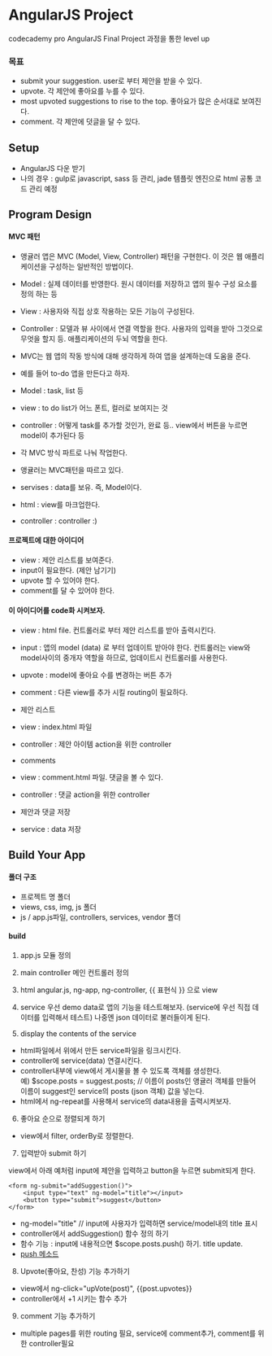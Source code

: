 # AngularJS Project
codecademy pro AngularJS Final Project 과정을 통한 level up 

### 목표 
- submit your suggestion. user로 부터 제안을 받을 수 있다. 
- upvote. 각 제안에 좋아요를 누를 수 있다. 
- most upvoted suggestions to rise to the top. 좋아요가 많은 순서대로 보여진다. 
- comment. 각 제안에 덧글을 달 수 있다. 

## Setup

- AngularJS 다운 받기 
- 나의 경우 : gulp로 javascript, sass 등 관리, jade 템플릿 엔진으로 html 공통 코드 관리 예정

## Program Design

####  MVC 패턴 
- 앵귤러 앱은 MVC (Model, View, Controller) 패턴을 구현한다. 이 것은 웹 애플리케이션을 구성하는 일반적인 방법이다. 
- Model : 실제 데이터를 반영한다. 원시 데이터를 저장하고 앱의 필수 구성 요소를 정의 하는 등 
- View : 사용자와 직접 상호 작용하는 모든 기능이 구성된다.
- Controller : 모델과 뷰 사이에서 연결 역할을 한다. 사용자의 입력을 받아 그것으로 무엇을 할지 등. 애플리케이션의 두뇌 역할을 한다. 
- MVC는 웹 앱의 작동 방식에 대해 생각하게 하여 앱을 설계하는데 도움을 준다. 

- 예를 들어 to-do 앱을 만든다고 하자. 
 - Model : task, list 등 
 - view : to do list가 어느 폰트, 컬러로 보여지는 것 
 - controller : 어떻게 task를 추가할 것인가, 완료 등.. view에서 버튼을 누르면 model이 추가된다 등 

- 각 MVC 방식 파트로 나눠 작업한다. 
- 앵귤러는 MVC패턴을 따르고 있다. 
- servises : data를 보유. 즉, Model이다. 
- html : view를 마크업한다. 
- controller : controller :) 

#### 프로젝트에 대한 아이디어 
- view : 제안 리스트를 보여준다. 
- input이 필요한다. (제안 남기기)
- upvote 할 수 있어야 한다. 
- comment를 달 수 있어야 한다. 

#### 이 아이디어를 code화 시켜보자. 
- view : html file. 컨트롤러로 부터 제안 리스트를 받아 출력시킨다. 
- input : 앱의 model (data) 로 부터 업데이트 받아야 한다. 컨트롤러는 view와 model사이의 중개자 역할을 하므로, 업데이트시 컨트롤러를 사용한다. 
- upvote : model에 좋아요 수를 변경하는 버튼 추가 
- comment : 다른 view를 추가 시킬 routing이 필요하다. 

- 제안 리스트
 - view : index.html 파일
 - controller : 제안 아이템 action을 위한 controller
- comments
 - view : comment.html 파일. 댓글을 볼 수 있다.
 - controller : 댓글 action을 위한 controller
- 제안과 댓글 저장
 - service : data 저장

## Build Your App

#### 폴더 구조 
- 프로젝트 명 폴더 
- views, css, img, js 폴더 
- js / app.js파일, controllers, services, vendor 폴더

#### build 
1. app.js 
모듈 정의 

2. main controller 
메인 컨트롤러 정의 

3. html
angular.js, ng-app, ng-controller, {{ 표현식 }} 으로 view 

4. service 
우선 demo data로 앱의 기능을 테스트해보자. (service에 우선 직접 데이터를 입력해서 테스트)
나중엔 json 데이터로 불러들이게 된다. 

5. display the contents of the service 
- html파일에서 위에서 만든 service파일을 링크시킨다. 
- controller에 service(data) 연결시킨다. 
- controller내부에 view에서 게시물을 볼 수 있도록 객체를 생성한다. <br>
예) $scope.posts = suggest.posts; // 이름이 posts인 앵귤러 객체를 만들어 이름이 suggest인 service의 posts (json 객체) 값을 넣는다.  
- html에서 ng-repeat를 사용해서 service의 data내용을 출력시켜보자. 

6. 좋아요 순으로 정렬되게 하기 
- view에서 filter, orderBy로 정렬한다. 

7. 입력받아 submit 하기 

view에서 아래 예처럼 input에 제안을 입력하고 button을 누르면 submit되게 한다. 

```
<form ng-submit="addSuggestion()">
	<input type="text" ng-model="title"></input>
	<button type="submit">suggest</button>
</form>
```

- ng-model="title" // input에 사용자가 입력하면 service/model내의 title 표시 
- controller에서 addSuggestion() 함수 정의 하기
 - 함수 기능 : input에 내용적으면 $scope.posts.push() 하기. title update.  
 - [push 메소드](https://developer.mozilla.org/en-US/docs/Web/JavaScript/Reference/Global_Objects/Array/push)

8. Upvote(좋아요, 찬성) 기능 추가하기 
- view에서 ng-click="upVote(post)", {{post.upvotes}}
- controller에서 +1 시키는 함수 추가 

9. comment 기능 추가하기 
- multiple pages를 위한 routing 필요, service에 comment추가, comment를 위한 controller필요 